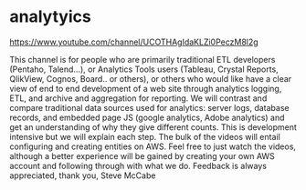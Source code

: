 # analytyics

https://www.youtube.com/channel/UCOTHAgIdaKLZi0PeczM8l2g

This channel is for people who are primarily traditional ETL developers (Pentaho, Talend...), or Analytics Tools users (Tableau, Crystal Reports, QlikView, Cognos, Board.. or others), or others who would like have a clear view of end to end development of a web site through analytics logging, ETL, and archive and aggregation for reporting. We will contrast and compare traditional data sources used for analytics: server logs, database records, and embedded page JS (google analytics, Adobe analytics) and get an understanding of why they give different counts. This is development intensive but we will explain each step. The bulk of the videos will entail configuring and creating entities on AWS. Feel free to just watch the videos, although a better experience will be gained by creating your own AWS account and following through with what we do. Feedback is always appreciated, thank you, Steve McCabe
